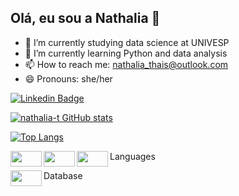 ## Olá, eu sou a Nathalia 👋


- 🔭 I’m currently studying data science at UNIVESP
- 🌱 I’m currently learning Python and data analysis
- 📫 How to reach me: nathalia_thais@outlook.com
- 😄 Pronouns: she/her

[![Linkedin Badge](https://img.shields.io/badge/-LinkedIn-blue?style=flat-square&logo=Linkedin&logoColor=white&link=https://www.linkedin.com/in/nathalia-t-404798102/)](https://www.linkedin.com/in/nathalia-t-404798102/)


[![nathalia-t GitHub stats](https://github-readme-stats.vercel.app/api?username=nathaliathais)](https://github.com/nathaliathais/github-readme-stats)

[![Top Langs](https://github-readme-stats.vercel.app/api/top-langs/?username=nathaliathais&langs_count=8)](https://github.com/nathaliathais/github-readme-stats)



Languages
<img align="left" width="50" height="25" src="https://img.shields.io/badge/HTML5-E34F26?style=for-the-badge&logo=html5&logoColor=white">
<img align="left" width="50" height="25" src="https://img.shields.io/badge/PHP-777BB4?style=for-the-badge&logo=php&logoColor=white">
<img align="left" width="50" height="25" src="https://img.shields.io/badge/JavaScript-323330?style=for-the-badge&logo=javascript&logoColor=F7DF1E">


Database
<img align="left" width="50" height="25" src="https://img.shields.io/badge/MySQL-00000F?style=for-the-badge&logo=mysql&logoColor=white">


